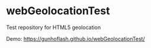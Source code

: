 # webGeolocationTest
Test repository for HTML5 geolocation

Demo: https://gunhoflash.github.io/webGeolocationTest/

